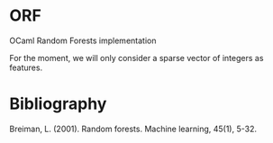 # ORF

OCaml Random Forests implementation

For the moment, we will only consider a sparse vector of integers
as features.

# Bibliography

Breiman, L. (2001). Random forests. Machine learning, 45(1), 5-32.
